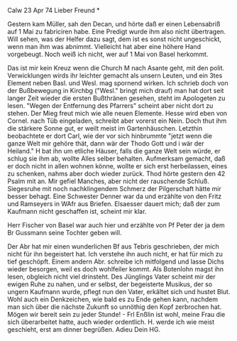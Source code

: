  Calw 23 Apr 74
Lieber Freund <Frohnmeyer>*

Gestern kam Müller, sah den Decan, und hörte daß er einen Lebensabriß auf 1 Mai zu fabriciren habe. Eine Predigt wurde ihm also nicht übertragen. Will sehen, was der Helfer dazu sagt, dem ist es sonst nicht ungeschickt, wenn man ihm was abnimmt. Vielleicht hat aber eine höhere Hand vorgebeugt. Noch weiß ich nicht, wer auf 1 Mai von Basel herkommt.

Das ist mir kein Kreuz wenn die Church M nach Asante geht, mit den polit. Verwicklungen wirds ihr leichter gemacht als unsern Leuten, und ein 3tes Element neben Basl. und Wesl. mag spornend wirken. Ich schrieb doch von der Bußbewegung in Kirchbg ("Wesl." bringt mich drauf) man hat dort seit langer Zeit wieder die ersten Bußthränen gesehen, steht im Apologeten zu lesen. "Wegen der Entfernung des Pfarrers" scheint aber nicht dort zu stehen. 
Der Mieg freut mich wie alle neuen Elemente. Hesse wird eben von Cornel. nach Tüb eingeladen, schreibt aber vorerst ein Nein. Doch thut ihm die stärkere Sonne gut, er weilt meist im Gartenhäuschen. Letzthin beobachtete er dort Carl, wie der vor sich hinbrummte "jetzt wenn die ganze Welt mir gehöre thät, dann wär der Thodo Gott und i wär der Heiland." H bat ihn um etliche Häuser, falls die ganze Welt sein würde, er schlug sie ihm ab, wollte Alles selber behalten. Aufmerksam gemacht, daß er doch nicht in allen wohnen könne, wollte er sich erst herbeilassen, eines zu schenken, nahms aber doch wieder zurück. Thod hörte gestern den 42 Psalm mit an. Mir gefiel Manches, aber nicht der rauschende Schluß. Siegesruhe mit noch nachklingendem Schmerz der Pilgerschaft hätte mir besser behagt. Eine Schwester Denner war da und erzählte von den Fritz und Ramseyers in WAfr aus Briefen. 
Elsaesser dauert mich; daß der zum Kaufmann nicht geschaffen ist, scheint mir klar.

Herr Fischer von Basel war auch hier und erzählte von Pf Peter der ja dem Br Gussmann seine Tochter geben will.

Der Abr hat mir einen wunderlichen Bf aus Tebris geschrieben, der mich nicht für ihn begeistert hat. Ich verstehe ihn auch nicht, er hat für mich zu tief geschöpft. Einem andern Abr. schreibe ich mitfolgend und lasse Dichs wieder besorgen, weil es doch wohlfeiler kommt. Als Botenlohn magst ihn lesen, obgleich nicht viel drinsteht. Des Jünglings Vater scheint mir der ewigen Ruhe zu nahen, und er selbst, der begeisterte Musikus, der so ungern Kaufmann wurde, pflegt nun den Vater, erkältet sich und hustet Blut. Wohl auch ein Denkzeichen, wie bald es zu Ende gehen kann, nachdem man sich über die nächste Zukunft so unnöthig den Kopf zerbrochen hat. Mögen wir bereit sein zu jeder Stunde! - Frl Enßlin ist wohl, meine Frau die sich überarbeitet hatte, auch wieder ordentlich. H. werde ich wie meist geschieht, erst am dinner begrüßen.
 Adieu Dein HG.
